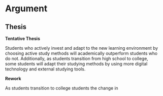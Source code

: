 




# Argument



## Thesis 




**Tentative Thesis** 

Students who actively invest and adapt to the new learning environment by choosing active study methods will academically outperform students who do not. Additionally, as students transition from high school to college, some students will adapt their studying methods by using more digital technology and external studying tools.


**Rework**


As students transition to college students the change in 